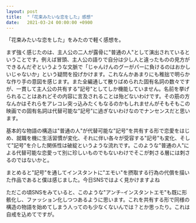 ```yaml
---
layout: post
title:  "「花束みたいな恋をした」感想"
date:   2021-03-24 00:00:00 +0900
---
```


「花束みたいな恋をした」をみたので軽く感想を。

まず強く感じたのは、主人公の二人が露骨に"普通の人"として演出されているということです。例えば冒頭、主人公の語りで自分は少し人と違ったものの見方ができるんだぞというような文脈で「じゃんけんのグーがパーに負けるのはおかしいじゃないか」という疑問を投げかけます。これなんかあまりにも稚拙で明らかな作り手の意図を感じます。また全編通して散りばめられた固有名詞の数々ですが、一貫して主人公の共有する"記号"としてしか機能していません。名前を挙げられることはあれどその内容に言及されることは殆どないわけです。その筋の方なんかはそれらをアレコレ突っ込みたくもなるのかもしれませんがそもそもこの映画での固有名詞は代替可能な"記号"に過ぎないわけなのでナンセンスだと思います。

基本的な物語の構造は"普通の人"が代替可能な"記号"を共有する形で恋愛をはじめ、就職を機に生活習慣が変化、それに伴い各々が受容する"記号"も変化、そして"記号"を介した関係性は破綻というような流れです。このような"普通の人"による代替可能な恋愛って別に珍しいものでもないわけでそこが刺さる層には刺さるのではないかと。

まとめると"記号"を通してインスタントに"エモい"を摂取する行為の代償を描いた作品であると僕は感じました。今日SNSではよく見かけますよね

ただこの頃SNSをみていると、このような"アンチ-インスタントエモ"も既に形骸化し、ファッション化しつつあるように思います。これを共有する形で同様の構造の物語を始めてしまう人ってのも少なくないんでは？とか思ったり。これは自戒を込めてですが。